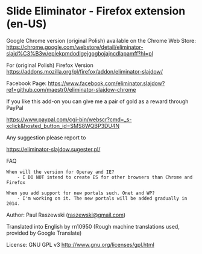 Slide Eliminator - Firefox extension (en-US)
=========================

Google Chrome version (original Polish) available on the Chrome Web Store: https://chrome.google.com/webstore/detail/eliminator-slajd%C3%B3w/eplekpmdodlgejgogbojajncdlapamff?hl=pl

For (original Polish) Firefox Version https://addons.mozilla.org/pl/firefox/addon/eliminator-slajdow/

Facebook Page: https://www.facebook.com/eliminator.slajdow?ref=github.com/maestr0/eliminator-slajdow-chrome

If you like this add-on you can give me a pair of gold as a reward through PayPal

https://www.paypal.com/cgi-bin/webscr?cmd=_s-xclick&hosted_button_id=SMS8WQBP3DU4N

Any suggestion please report to

https://eliminator-slajdow.sugester.pl/


FAQ

    When will the version for Operay and IE?
        - I DO NOT intend to create ES for other browsers than Chrome and Firefox

    When you add support for new portals such. Onet and WP?
        - I'm working on it. The new portals will be added gradually in 2014.

Author: Paul Raszewski (raszewski@gmail.com)

Translated into English by rn10950 (Rough machine translations used, provided by Google Translate)

License: GNU GPL v3 http://www.gnu.org/licenses/gpl.html